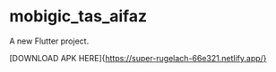 # mobigic_tas_aifaz

A new Flutter project.

[DOWNLOAD APK HERE]{https://super-rugelach-66e321.netlify.app/}

